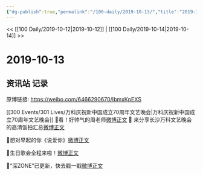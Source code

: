 ```yaml
---
{"dg-publish":true,"permalink":"/100-daily/2019-10-13/","title":"2019-10-13"}
---
```



<< [[100 Daily/2019-10-12\|2019-10-12]] | [[100 Daily/2019-10-14\|2019-10-14]] >>

# 2019-10-13

## 资讯站 记录

原博链接: https://weibo.com/6466290670/IbmxKpEXS

[[300 Events/301 Lives/万科庆祝新中国成立70周年文艺晚会\|万科庆祝新中国成立70周年文艺晚会]]
🌟看！好帅气的周老师[微博正文](https://m.weibo.cn/6466290670/4426926003259277)
🌟 来分享长沙万科文艺晚会的高清饭拍汇总[微博正文](https://m.weibo.cn/6466290670/4426924140768047)

🌟想对早起的你《说爱你》[微博正文](https://m.weibo.cn/6466290670/4426854884506028)

🌟生日歌会全程来啦！[微博正文](https://m.weibo.cn/6466290670/4426889252749298)

🌟“深ZONE”已更新，快去戳一戳[微博正文](https://m.weibo.cn/6466290670/4426911041799170)


